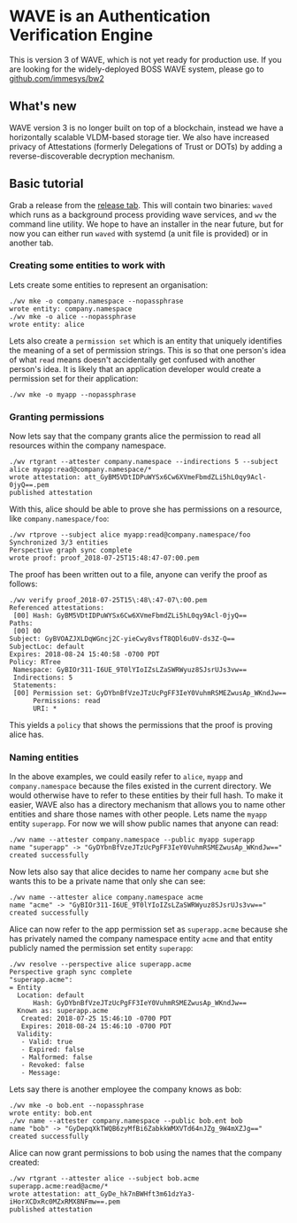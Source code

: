 # WAVE is an Authentication Verification Engine

This is version 3 of WAVE, which is not yet ready for production use. If you are looking for the widely-deployed BOSS WAVE system, please go to [github.com/immesys/bw2](https://github.com/immesys/bw2)

## What's new
WAVE version 3 is no longer built on top of a blockchain, instead we have a horizontally scalable VLDM-based storage tier. We also have increased privacy of Attestations (formerly Delegations of Trust or DOTs) by adding a reverse-discoverable decryption mechanism.

## Basic tutorial

Grab a release from the [release tab](https://github.com/immesys/wave/releases). This will contain two binaries: `waved` which runs as a background process providing wave services, and `wv` the command line utility. We hope to have an installer in the near future, but for now you can either run `waved` with systemd (a unit file is provided) or in another tab.

### Creating some entities to work with

Lets create some entities to represent an organisation:

```
./wv mke -o company.namespace --nopassphrase
wrote entity: company.namespace
./wv mke -o alice --nopassphrase
wrote entity: alice
```

Lets also create a `permission set` which is an entity that uniquely identifies the meaning of a set of permission strings. This is so that one person's idea of what `read` means doesn't accidentally get confused with another person's idea. It is likely that an application developer would create a permission set for their application:

```
./wv mke -o myapp --nopassphrase
```

### Granting permissions

Now lets say that the company grants alice the permission to read all resources within the company namespace.

```
./wv rtgrant --attester company.namespace --indirections 5 --subject alice myapp:read@company.namespace/*
wrote attestation: att_GyBM5VDtIDPuWYSx6Cw6XVmeFbmdZLi5hL0qy9Acl-0jyQ==.pem
published attestation
```

With this, alice should be able to prove she has permissions on a resource, like `company.namespace/foo`:

```
./wv rtprove --subject alice myapp:read@company.namespace/foo
Synchronized 3/3 entities
Perspective graph sync complete
wrote proof: proof_2018-07-25T15:48:47-07:00.pem
```

The proof has been written out to a file, anyone can verify the proof as follows:

```
./wv verify proof_2018-07-25T15\:48\:47-07\:00.pem
Referenced attestations:
 [00] Hash: GyBM5VDtIDPuWYSx6Cw6XVmeFbmdZLi5hL0qy9Acl-0jyQ==
Paths:
 [00] 00
Subject: GyBVOAZJXLDqWGncj2C-yieCwy8vsfT8QDl6u0V-ds3Z-Q==
SubjectLoc: default
Expires: 2018-08-24 15:40:58 -0700 PDT
Policy: RTree
 Namespace: GyBIOr311-I6UE_9T0lYIoIZsLZaSWRWyuz8SJsrUJs3vw==
 Indirections: 5
 Statements:
 [00] Permission set: GyDYbnBfVzeJTzUcPgFF3IeY0VuhmRSMEZwusAp_WKndJw==
      Permissions: read
      URI: *
```

This yields a `policy` that shows the permissions that the proof is proving alice has.

### Naming entities

In the above examples, we could easily refer to `alice`, `myapp` and `company.namespace` because the files existed in the current directory. We would otherwise have to refer to these entities by their full hash. To make it easier, WAVE also has a directory mechanism that allows you to name other entities and share those names with other people. Lets name the `myapp` entity `superapp`. For now we will show public names that anyone can read:

```
./wv name --attester company.namespace --public myapp superapp
name "superapp" -> "GyDYbnBfVzeJTzUcPgFF3IeY0VuhmRSMEZwusAp_WKndJw==" created successfully
```

Now lets also say that alice decides to name her company `acme` but she wants this to be a private name that only she can see:

```
./wv name --attester alice company.namespace acme
name "acme" -> "GyBIOr311-I6UE_9T0lYIoIZsLZaSWRWyuz8SJsrUJs3vw==" created successfully
```

Alice can now refer to the app permission set as `superapp.acme` because she has privately named the company namespace entity `acme` and that entity publicly named the permission set entity `superapp`:

```
./wv resolve --perspective alice superapp.acme
Perspective graph sync complete
"superapp.acme":
= Entity
  Location: default
      Hash: GyDYbnBfVzeJTzUcPgFF3IeY0VuhmRSMEZwusAp_WKndJw==
  Known as: superapp.acme
   Created: 2018-07-25 15:46:10 -0700 PDT
   Expires: 2018-08-24 15:46:10 -0700 PDT
  Validity:
   - Valid: true
   - Expired: false
   - Malformed: false
   - Revoked: false
   - Message:
```

Lets say there is another employee the company knows as bob:

```
./wv mke -o bob.ent --nopassphrase
wrote entity: bob.ent
./wv name --attester company.namespace --public bob.ent bob
name "bob" -> "GyDepqXkTWQB6zyMfBi6ZabkkWMXVTd64nJZg_9W4mXZJg==" created successfully
```

Alice can now grant permissions to bob using the names that the company created:

```
./wv rtgrant --attester alice --subject bob.acme superapp.acme:read@acme/*
wrote attestation: att_GyDe_hk7nBWHft3m61dzYa3-iHorXCDxRc0MZxRMX8NFmw==.pem
published attestation
```
